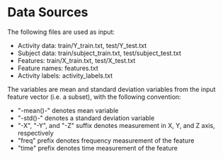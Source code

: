 # Data Sources
The following files are used as input:
* Activity data: train/Y_train.txt, test/Y_test.txt
* Subject data: train/subject_train.txt, test/subject_test.txt
* Features: train/X_train.txt, test/X_test.txt
* Feature names: features.txt
* Activity labels: activity_labels.txt

The variables are mean and standard deviation variables from the input feature vector (i.e. a subset), with the following convention:
* "-mean()-" denotes mean variable
* "-std()-" denotes a standard deviation variable
* "-X", "-Y", and "-Z" suffix denotes measurement in X, Y, and Z axis, respectively
* "freq" prefix denotes frequency measurement of the feature
* "time" prefix denotes time measurement of the feature

